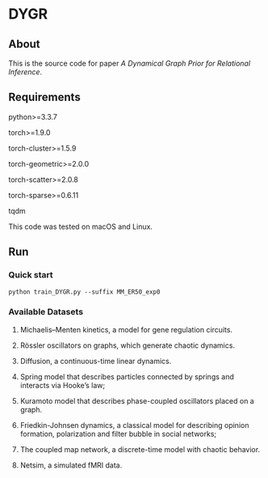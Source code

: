 # DYGR


## About

This is the source code for paper _A Dynamical Graph Prior for Relational Inference_.

## Requirements

python>=3.3.7

torch>=1.9.0

torch-cluster>=1.5.9

torch-geometric>=2.0.0

torch-scatter>=2.0.8

torch-sparse>=0.6.11

tqdm

This code was tested on macOS and Linux.

## Run

### Quick start

	python train_DYGR.py --suffix MM_ER50_exp0

### Available Datasets

1.  Michaelis–Menten kinetics, a model for gene regulation circuits.

2.  Rössler oscillators on graphs, which generate chaotic dynamics.

3.  Diffusion, a continuous-time linear dynamics.

4.  Spring model that describes particles connected by springs and interacts via Hooke’s law;

5.  Kuramoto model that describes phase-coupled oscillators placed on a graph.

6.  Friedkin-Johnsen dynamics, a classical model for describing opinion formation, polarization and filter bubble in social networks;

7.  The coupled map network, a discrete-time model with chaotic behavior. 

8.  Netsim, a simulated fMRI data. 


